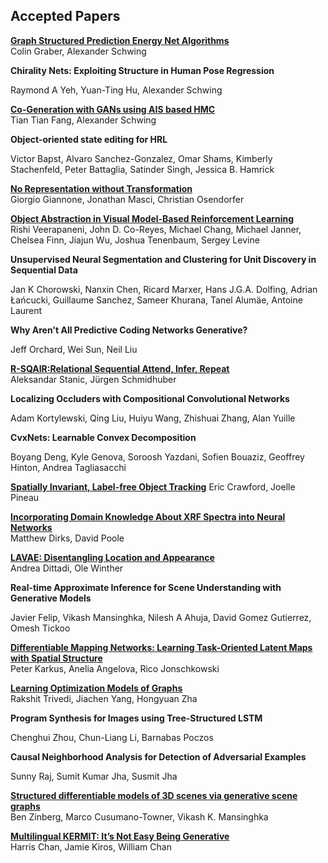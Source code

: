 ## Accepted Papers

<a href="/img/PGR001.pdf" class="image fit"><b>Graph Structured Prediction Energy Net Algorithms</b></a>  
Colin Graber, Alexander Schwing

<!--a href="/img/PGR004.pdf" class="image fit"--><b>Chirality Nets: Exploiting Structure in Human Pose Regression</b>
<!--/a-->
Raymond A Yeh, Yuan-Ting Hu, Alexander Schwing

<a href="/img/PGR005.pdf" class="image fit"><b>Co-Generation with GANs using AIS based HMC</b></a>  
Tian Tian Fang, Alexander Schwing

<!--a href="/img/PGR006.pdf" class="image fit"--><b>Object-oriented state editing for HRL</b>
<!--/a-->
Victor Bapst, Alvaro Sanchez-Gonzalez, Omar Shams, Kimberly Stachenfeld, Peter Battaglia, Satinder Singh, Jessica B. Hamrick

<a href="/img/PGR007.pdf" class="image fit"><b>No Representation without Transformation</b></a>  
Giorgio Giannone, Jonathan Masci, Christian Osendorfer

<a href="/img/PGR008.pdf" class="image fit"><b>Object Abstraction in Visual Model-Based
Reinforcement Learning</b></a>  
Rishi Veerapaneni, John D. Co-Reyes, Michael Chang, Michael Janner, Chelsea Finn, Jiajun Wu, Joshua Tenenbaum, Sergey Levine

<!--a href="/img/PGR009.pdf" class="image fit"--><b>Unsupervised Neural Segmentation and Clustering for Unit Discovery in Sequential Data</b>
<!--/a-->
Jan K Chorowski, Nanxin Chen, Ricard Marxer, Hans J.G.A. Dolfing, Adrian Łańcucki, Guillaume Sanchez, Sameer Khurana, Tanel Alumäe, Antoine Laurent

<!--a href="/img/PGR010.pdf" class="image fit"--><b>Why Aren't All Predictive Coding Networks Generative?</b>
<!--/a-->
Jeff Orchard, Wei Sun, Neil Liu

<a href="/img/PGR011.pdf" class="image fit"><b>R-SQAIR:Relational Sequential Attend, Infer, Repeat</b></a>  
Aleksandar Stanic, Jürgen Schmidhuber

<!--a href="/img/PGR014.pdf" class="image fit"--><b>Localizing Occluders with Compositional Convolutional Networks</b>
<!--/a-->
Adam Kortylewski, Qing Liu, Huiyu Wang, Zhishuai Zhang, Alan Yuille

<!--a href="/img/PGR015.pdf" class="image fit"--><b>CvxNets: Learnable Convex Decomposition</b>
<!--/a-->
Boyang Deng, Kyle Genova, Soroosh Yazdani, Sofien Bouaziz, Geoffrey Hinton, Andrea Tagliasacchi

<a href="/img/PGR016.pdf" class="image fit"><b>Spatially Invariant, Label-free Object Tracking</b></a>
Eric Crawford, Joelle Pineau

<a href="/img/PGR017.pdf" class="image fit"><b>Incorporating Domain Knowledge About XRF
Spectra into Neural Networks</b></a>  
Matthew Dirks, David Poole

<a href="/img/PGR018.pdf" class="image fit"><b>LAVAE: Disentangling Location and Appearance</b></a>  
Andrea Dittadi, Ole Winther

<!--a href="/img/PGR019.pdf" class="image fit"--><b>Real-time Approximate Inference for Scene Understanding with Generative Models</b>
<!--/a-->
Javier Felip, Vikash Mansinghka, Nilesh A Ahuja, David Gomez Gutierrez, Omesh Tickoo

<a href="/img/PGR020.pdf" class="image fit"><b>Differentiable Mapping Networks: Learning
Task-Oriented Latent Maps with Spatial Structure</b></a>  
Peter Karkus, Anelia Angelova, Rico Jonschkowski

<a href="/img/PGR022.pdf" class="image fit"><b>Learning Optimization Models of Graphs</b></a>  
Rakshit Trivedi, Jiachen Yang, Hongyuan Zha

<!--a href="/img/PGR023.pdf" class="image fit"--><b>Program Synthesis for Images using Tree-Structured LSTM</b>
<!--/a-->
Chenghui Zhou, Chun-Liang Li, Barnabas Poczos

<!--a href="/img/PGR024.pdf" class="image fit"--><b>Causal Neighborhood Analysis for Detection of Adversarial Examples</b>
<!--/a-->
Sunny Raj, Sumit Kumar Jha, Susmit Jha

<a href="/img/PGR025.pdf" class="image fit"><b>Structured differentiable models of 3D scenes via
generative scene graphs</b></a>  
Ben Zinberg, Marco Cusumano-Towner, Vikash K. Mansinghka

<a href="/img/PGR027.pdf" class="image fit"><b>Multilingual KERMIT:
It’s Not Easy Being Generative</b></a>  
Harris Chan, Jamie Kiros, William Chan


